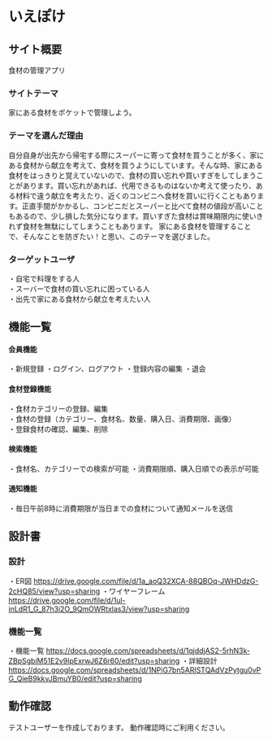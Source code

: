 # いえぽけ

## サイト概要
食材の管理アプリ

### サイトテーマ
家にある食材をポケットで管理しよう。<br>

### テーマを選んだ理由
自分自身が出先から帰宅する際にスーパーに寄って食材を買うことが多く、家にある食材から献立を考えて、食材を買うようにしています。そんな時、家にある食材をはっきりと覚えていないので、食材の買い忘れや買いすぎをしてしまうことがあります。買い忘れがあれば、代用できるものはないか考えて使ったり、ある材料で違う献立を考えたり、近くのコンビニへ食材を買いに行くこともあります。正直手間がかかるし、コンビニだとスーパーと比べて食材の値段が高いこともあるので、少し損した気分になります。買いすぎた食材は賞味期限内に使いきれず食材を無駄にしてしまうこともあります。
家にある食材を管理することで、そんなことを防ぎたい！と思い、このテーマを選びました。


### ターゲットユーザ
・自宅で料理をする人<br>
・スーバーで食材の買い忘れに困っている人<br>
・出先で家にある食材から献立を考えたい人

## 機能一覧

#### 会員機能
・新規登録
・ログイン、ログアウト
・登録内容の編集
・退会

#### 食材登録機能
・食材カテゴリーの登録、編集<br>
・食材の登録（カテゴリー、食材名、数量、購入日、消費期限、画像）<br>
・登録食材の確認、編集、削除

#### 検索機能
・食材名、カテゴリーでの検索が可能
・消費期限順、購入日順での表示が可能

#### 通知機能
・毎日午前8時に消費期限が当日までの食材について通知メールを送信

## 設計書

### 設計
・ER図
https://drive.google.com/file/d/1a_aoQ32XCA-88QBOq-JWHDdzG-2cHQ85/view?usp=sharing
・ワイヤーフレーム
https://drive.google.com/file/d/1ul-inLdR1_G_87h3i2O_9QmOWRtxlas3/view?usp=sharing


### 機能一覧
・機能一覧
https://docs.google.com/spreadsheets/d/1qjddjAS2-5rhN3k-ZBpSgbiM51E2v9IpExrwJ6Z6r60/edit?usp=sharing
・詳細設計
https://docs.google.com/spreadsheets/d/1NPiG7bn5ARISTQAdVzPytgu0vPG_QieB9kkvJBmuYB0/edit?usp=sharing

## 動作確認

テストユーザーを作成しております。
動作確認時にご利用ください。
